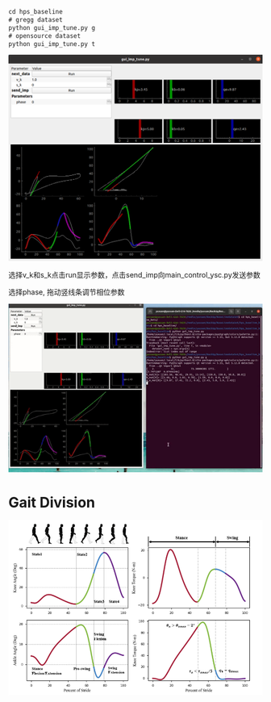 ```shell
cd hps_baseline
# gregg dataset
python gui_imp_tune.py g
# opensource dataset
python gui_imp_tune.py t
```



![](./image/view.png?raw=true "Title")

选择v_k和s_k点击run显示参数，点击send_imp向main_control_ysc.py发送参数

选择phase, 拖动竖线条调节相位参数

![](./image/hps_baseline.gif "Title")

# Gait Division
![](./image/gait_division_paper.png "Title")
